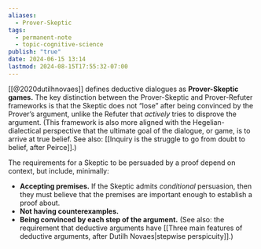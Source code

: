```yaml
---
aliases:
  - Prover-Skeptic
tags:
  - permanent-note
  - topic-cognitive-science
publish: "true"
date: 2024-06-15 13:14
lastmod: 2024-08-15T17:55:32-07:00
---
```

[[@2020dutilhnovaes]] defines deductive dialogues as **Prover-Skeptic games.** The key distinction between the Prover-Skeptic and Prover-Refuter frameworks is that the Skeptic does not “lose” after being convinced by the Prover’s argument, unlike the Refuter that *actively* tries to disprove the argument. (This framework is also more aligned with the Hegelian-dialectical perspective that the ultimate goal of the dialogue, or game, is to arrive at true belief. See also: [[Inquiry is the struggle to go from doubt to belief, after Peirce]].)

The requirements for a Skeptic to be persuaded by a proof depend on context, but include, minimally:
- **Accepting premises.** If the Skeptic admits *conditional* persuasion, then they must believe that the premises are important enough to establish a proof about.
- **Not having counterexamples.**
- **Being convinced by each step of the argument.** (See also: the requirement that deductive arguments have [[Three main features of deductive arguments, after Dutilh Novaes|stepwise perspicuity]].)